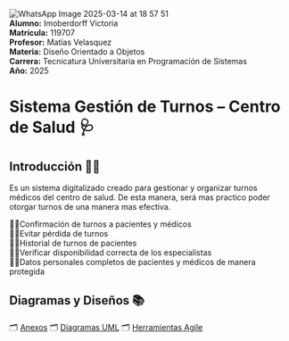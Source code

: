 ![WhatsApp Image 2025-03-14 at 18 57 51](https://github.com/user-attachments/assets/1cd4f8d7-29d2-456b-a5ed-b9537ead7173)  
**Alumno:** Imoberdorff Victoria  
**Matrícula:** 119707  
**Profesor:** Matías Velasquez  
**Materia:** Diseño Orientado a Objetos  
**Carrera:** Tecnicatura Universitaria en Programación de Sistemas  
**Año:** 2025
          
# **Sistema Gestión de Turnos – Centro de Salud** 🩺  
## Introducción 💪🏻
Es un sistema digitalizado creado para gestionar y organizar turnos médicos del centro de salud. De esta manera, será mas practico poder otorgar turnos de una manera mas efectiva.
 
👍🏻Confirmación de turnos a pacientes y médicos   
👍🏻Evitar pérdida de turnos  
👍🏻Historial de turnos de pacientes  
👍🏻Verificar disponibilidad correcta de los especialistas  
👍🏻Datos personales completos de pacientes y médicos de manera protegida

## Diagramas y Diseños 📚

🗂️ [Anexos](anexos.md) 
🗂️ [Diagramas UML](diagramasUML.md) 
🗂️ [Herramientas Agile](herramientas_agile.md) 
